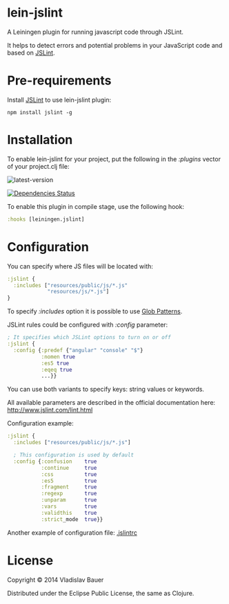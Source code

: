lein-jslint
===========

A Leiningen plugin for running javascript code through JSLint.

It helps to detect errors and potential problems in your JavaScript code and based on [JSLint](https://github.com/reid/node-jslint).


Pre-requirements
================

Install [JSLint](https://www.npmjs.org/package/jslint) to use lein-jslint plugin:
```
npm install jslint -g
```


Installation
============

To enable lein-jslint for your project, put the following in the *:plugins* vector of your project.clj file:

![latest-version](https://clojars.org/lein-jslint/latest-version.svg)

[![Dependencies Status](http://jarkeeper.com/vbauer/lein-jslint/status.png)](http://jarkeeper.com/vbauer/lein-jslint)

To enable this plugin in compile stage, use the following hook:
```clojure
:hooks [leiningen.jslint]
```


Configuration
=============

You can specify where JS files will be located with:
```clojure
:jslint {
  :includes ["resources/public/js/*.js"
             "resources/js/*.js"]
}
```

To specify *:includes* option it is possible to use <a href="http://en.wikipedia.org/wiki/Glob_(programming)">Glob Patterns</a>.

JSLint rules could be configured with *:config* parameter:
```clojure
; It specifies which JSLint options to turn on or off
:jslint {
  :config {:predef {"angular" "console" "$"}
           :nomen true
           :es5 true
           :eqeq true
           ...}}
```

You can use both variants to specify keys: string values or keywords.

All available parameters are described in the official documentation here: http://www.jslint.com/lint.html

Configuration example:
```clojure
:jslint {
  :includes ["resources/public/js/*.js"]

  ; This configuration is used by default
  :config {:confusion    true
           :continue     true
           :css          true
           :es5          true
           :fragment     true
           :regexp       true
           :unparam      true
           :vars         true
           :validthis    true
           :strict_mode  true}}
```
Another example of configuration file: [.jslintrc](https://gist.github.com/irae/2764095)


License
=======

Copyright © 2014 Vladislav Bauer

Distributed under the Eclipse Public License, the same as Clojure.

